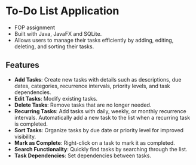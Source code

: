 # To-Do List Application
- FOP assignment
- Built with Java, JavaFX and SQLite.
- Allows users to manage their tasks efficiently by adding, editing, deleting, and sorting their tasks. 

## Features
- **Add Tasks**: Create new tasks with details such as descriptions, due dates, categories, recurrence intervals, priority levels, and task dependencies.
- **Edit Tasks**: Modify existing tasks.
- **Delete Tasks**: Remove tasks that are no longer needed.
- **Recurring Tasks**: Add tasks with daily, weekly, or monthly recurrence intervals. Automatically add a new task to the list when a recurring task is completed. 
- **Sort Tasks**: Organize tasks by due date or priority level for improved visibility.
- **Mark as Complete**: Right-click on a task to mark it as completed.
- **Search Functionality**: Quickly find tasks by searching through the list.
- **Task Dependencies**: Set dependencies between tasks.

